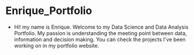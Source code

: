 # Enrique_Portfolio

- Hi! my name is Enrique. Welcome to my Data Science and Data Analysis Portfolio. My passion is understanding the meeting point between data, information and decision making. You can check the projects I've been working on in my portfolio website.

